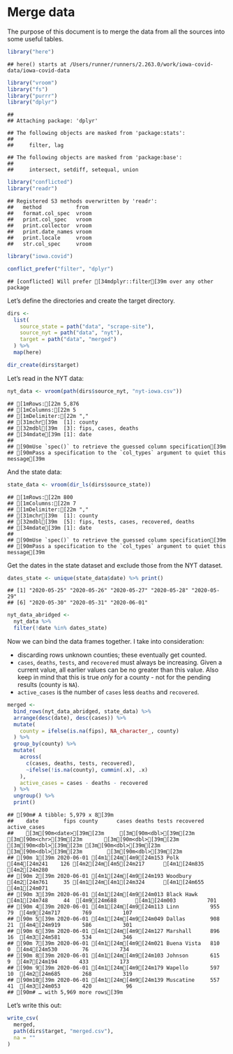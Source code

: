 Merge data
================

The purpose of this document is to merge the data from all the sources
into some useful tables.

``` r
library("here")
```

    ## here() starts at /Users/runner/runners/2.263.0/work/iowa-covid-data/iowa-covid-data

``` r
library("vroom")
library("fs")
library("purrr")
library("dplyr")
```

    ## 
    ## Attaching package: 'dplyr'

    ## The following objects are masked from 'package:stats':
    ## 
    ##     filter, lag

    ## The following objects are masked from 'package:base':
    ## 
    ##     intersect, setdiff, setequal, union

``` r
library("conflicted")
library("readr")
```

    ## Registered S3 methods overwritten by 'readr':
    ##   method           from 
    ##   format.col_spec  vroom
    ##   print.col_spec   vroom
    ##   print.collector  vroom
    ##   print.date_names vroom
    ##   print.locale     vroom
    ##   str.col_spec     vroom

``` r
library("iowa.covid")

conflict_prefer("filter", "dplyr")
```

    ## [conflicted] Will prefer [34mdplyr::filter[39m over any other package

Let’s define the directories and create the target directory.

``` r
dirs <- 
  list(
    source_state = path("data", "scrape-site"),
    source_nyt = path("data", "nyt"),
    target = path("data", "merged")  
  ) %>%
  map(here)

dir_create(dirs$target)
```

Let’s read in the NYT data:

``` r
nyt_data <- vroom(path(dirs$source_nyt, "nyt-iowa.csv"))
```

    ## [1mRows:[22m 5,876
    ## [1mColumns:[22m 5
    ## [1mDelimiter:[22m ","
    ## [31mchr[39m  [1]: county
    ## [32mdbl[39m  [3]: fips, cases, deaths
    ## [34mdate[39m [1]: date
    ## 
    ## [90mUse `spec()` to retrieve the guessed column specification[39m
    ## [90mPass a specification to the `col_types` argument to quiet this message[39m

And the state data:

``` r
state_data <- vroom(dir_ls(dirs$source_state))
```

    ## [1mRows:[22m 800
    ## [1mColumns:[22m 7
    ## [1mDelimiter:[22m ","
    ## [31mchr[39m  [1]: county
    ## [32mdbl[39m  [5]: fips, tests, cases, recovered, deaths
    ## [34mdate[39m [1]: date
    ## 
    ## [90mUse `spec()` to retrieve the guessed column specification[39m
    ## [90mPass a specification to the `col_types` argument to quiet this message[39m

Get the dates in the state dataset and exclude those from the NYT
dataset.

``` r
dates_state <- unique(state_data$date) %>% print() 
```

    ## [1] "2020-05-25" "2020-05-26" "2020-05-27" "2020-05-28" "2020-05-29"
    ## [6] "2020-05-30" "2020-05-31" "2020-06-01"

``` r
nyt_data_abridged <- 
  nyt_data %>%
  filter(!date %in% dates_state)
```

Now we can bind the data frames together. I take into consideration:

  - discarding rows unknown counties; these eventually get counted.
  - `cases`, `deaths`, `tests`, and `recovered` must always be
    increasing. Given a current value, all earlier values can be no
    greater than this value. Also keep in mind that this is true *only*
    for a county - not for the pending results (county is `NA`).
  - `active_cases` is the number of `cases` less `deaths` and
    `recovered`.

<!-- end list -->

``` r
merged <- 
  bind_rows(nyt_data_abridged, state_data) %>%
  arrange(desc(date), desc(cases)) %>%
  mutate(
    county = ifelse(is.na(fips), NA_character_, county)
  ) %>%
  group_by(county) %>%
  mutate(
    across(
      c(cases, deaths, tests, recovered),
      ~ifelse(!is.na(county), cummin(.x), .x)
    ),
    active_cases = cases - deaths - recovered
  ) %>%
  ungroup() %>%
  print()
```

    ## [90m# A tibble: 5,979 x 8[39m
    ##    date        fips county      cases deaths tests recovered active_cases
    ##    [3m[90m<date>[39m[23m     [3m[90m<dbl>[39m[23m [3m[90m<chr>[39m[23m       [3m[90m<dbl>[39m[23m  [3m[90m<dbl>[39m[23m [3m[90m<dbl>[39m[23m     [3m[90m<dbl>[39m[23m        [3m[90m<dbl>[39m[23m
    ## [90m 1[39m 2020-06-01 [4m1[24m[4m9[24m153 Polk         [4m4[24m241    126 [4m2[24m[4m5[24m217      [4m1[24m835         [4m2[24m280
    ## [90m 2[39m 2020-06-01 [4m1[24m[4m9[24m193 Woodbury     [4m2[24m761     35 [4m1[24m[4m1[24m324      [4m1[24m655         [4m1[24m071
    ## [90m 3[39m 2020-06-01 [4m1[24m[4m9[24m013 Black Hawk   [4m1[24m748     44  [4m9[24m688      [4m1[24m003          701
    ## [90m 4[39m 2020-06-01 [4m1[24m[4m9[24m113 Linn          955     79  [4m9[24m717       769          107
    ## [90m 5[39m 2020-06-01 [4m1[24m[4m9[24m049 Dallas        908     21  [4m4[24m919       586          301
    ## [90m 6[39m 2020-06-01 [4m1[24m[4m9[24m127 Marshall      896     16  [4m3[24m581       534          346
    ## [90m 7[39m 2020-06-01 [4m1[24m[4m9[24m021 Buena Vista   810      0  [4m4[24m530        76          734
    ## [90m 8[39m 2020-06-01 [4m1[24m[4m9[24m103 Johnson       615      9  [4m7[24m194       433          173
    ## [90m 9[39m 2020-06-01 [4m1[24m[4m9[24m179 Wapello       597     10  [4m2[24m685       268          319
    ## [90m10[39m 2020-06-01 [4m1[24m[4m9[24m139 Muscatine     557     41  [4m3[24m053       420           96
    ## [90m# … with 5,969 more rows[39m

Let’s write this out:

``` r
write_csv(
  merged,
  path(dirs$target, "merged.csv"),
  na = ""
)
```
